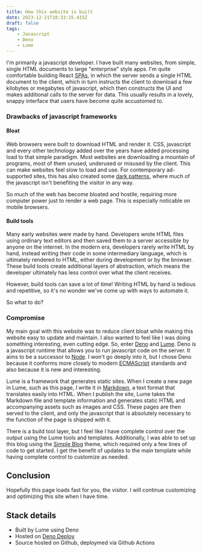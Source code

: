 ```yaml
---
title: How this website is built
date: 2023-12-21T18:33:15.415Z
draft: false
tags:
    - Javascript
    - Deno
    - Lume
---
```


I'm primarily a javascript developer. I have built many websites, from simple, single HTML documents to large "enterprise" style apps. I'm quite comfortable building React [SPAs](https://developer.mozilla.org/en-US/docs/Glossary/SPA), in which the server sends a single HTML document to the client, which in turn instructs the client to download a few kilobytes or megabytes of javascript, which then constructs the UI and makes additional calls to the server for data. This usually results in a lovely, snappy interface that users have become quite accustomed to.

<!--more-->

### Drawbacks of javascript frameworks

#### Bloat

Web browsers were built to download HTML and render it. CSS, javascript and every other technology added over the years have added processing load to that simple paradigm. Most websites are downloading a mountain of programs, most of them unused, underused or misused by the client. This can make websites feel slow to load and use. For contemporary ad-supported sites, this has also created some [dark patterns](https://en.wikipedia.org/wiki/Dark_pattern), where much of the javascript isn't benefiting the visitor in any way. 

So much of the web has become bloated and hostile, requiring more computer power just to render a web page. This is especially noticable on mobile browsers.

#### Build tools

Many early websites were made by hand. Developers wrote HTML files using ordinary text editors and then saved them to a server accessible by anyone on the internet. In the modern era, developers rarely write HTML by hand, instead writing their code in some intermediary language, which is ultimately rendered to HTML, either during development or by the browser. These build tools create additional layers of abstraction, which means the developer ultimately has less control over what the client receives. 

However, build tools can save a lot of time! Writing HTML by hand is tedious and repetitive, so it's no wonder we've come up with ways to automate it. 

So what to do?

### Compromise

My main goal with this website was to reduce client bloat while making this website easy to update and maintain. I also wanted to feel like I was doing something interesting, even cutting edge. So, enter [Deno](https://deno.land) and [Lume](https://lume.land). Deno is a javascript runtime that allows you to run javascript code on the server. It aims to be a successor to [Node](https://nodejs.org/en). I won't go deeply into it, but I chose Deno because it conforms more closely to modern [ECMAScript](https://en.wikipedia.org/wiki/ECMAScript) standards and also because it is new and interesting.

Lume is a framework that generates static sites. When I create a new page in Lume, such as this page, I write it in [Markdown](https://daringfireball.net/projects/markdown/), a text format that translates easily into HTML. When I publish the site, Lume takes the Markdown file and template information and generates static HTML and accompanying assets such as images and CSS. These pages are then served to the client, and only the javascript that is absolutely necessary to the function of the page is shipped with it. 

There is a build tool layer, but I feel like I have complete control over the output using the Lume tools and templates. Additionally, I was able to set up this blog using the [Simple Blog](https://github.com/lumeland/theme-simple-blog) theme, which required only a few lines of code to get started. I get the benefit of updates to the main template while having complete control to customize as needed.

## Conclusion

Hopefully this page loads fast for you, the visitor. I will continue customizing and optimizing this site when I have time. 

## Stack details

- Built by Lume using Deno
- Hosted on [Deno Deploy](https://deno.com/deploy)
- Source hosted on Github, deploymed via Github Actions